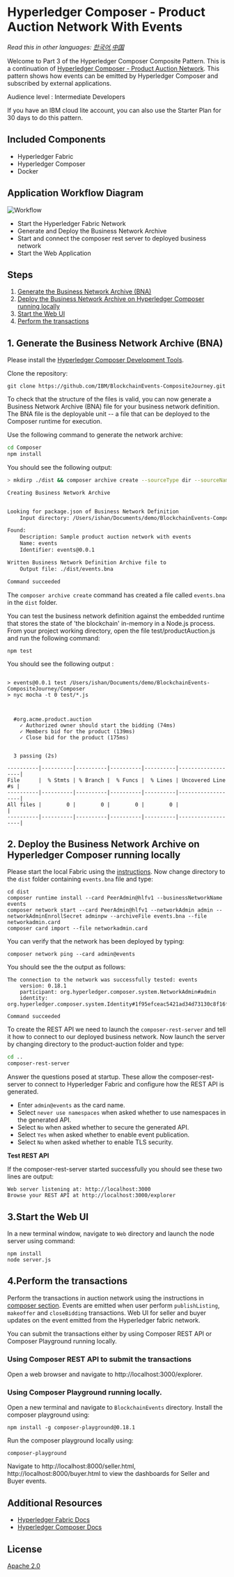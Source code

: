 # Hyperledger Composer - Product Auction Network With Events

*Read this in other languages: [한국어](README-ko.md),[中国](README-cn.md)*

Welcome to Part 3 of the Hyperledger Composer Composite Pattern. This is a continuation of [Hyperledger Composer - Product Auction Network](https://github.com/IBM/BlockchainSmartContractTrading-CompositeJourney). This pattern shows how events can be emitted by Hyperledger Composer and subscribed by external applications.

Audience level : Intermediate Developers

If you have an IBM cloud lite account, you can also use the Starter Plan for 30 days to do this pattern.

## Included Components

* Hyperledger Fabric
* Hyperledger Composer
* Docker

## Application Workflow Diagram

![Workflow](images/arch-blockchain-events.png)

* Start the Hyperledger Fabric Network
* Generate and Deploy the Business Network Archive
* Start and connect the composer rest server to deployed business network
* Start the Web Application

## Steps

1. [Generate the Business Network Archive (BNA)](#1-generate-the-business-network-archive-bna)
2. [Deploy the Business Network Archive on Hyperledger Composer running locally](#2-deploy-the-business-network-archive-on-hyperledger-composer-running-locally)
3. [Start the Web UI](#3-start-the-web-ui)
4. [Perform the transactions](#perform-the-transactions)

## 1. Generate the Business Network Archive (BNA)

Please install the [Hyperledger Composer Development Tools](https://github.com/IBM/BlockchainNetwork-CompositeJourney#1-installing-hyperledger-composer-development-tools).

Clone the repository:
```
git clone https://github.com/IBM/BlockchainEvents-CompositeJourney.git
```

To check that the structure of the files is valid, you can now generate a Business Network Archive (BNA) file for your business network definition. The BNA file is the deployable unit -- a file that can be deployed to the Composer runtime for execution.

Use the following command to generate the network archive:
```bash
cd Composer
npm install
```
You should see the following output:
```bash
> mkdirp ./dist && composer archive create --sourceType dir --sourceName . -a ./dist/events.bna

Creating Business Network Archive


Looking for package.json of Business Network Definition
	Input directory: /Users/ishan/Documents/demo/BlockchainEvents-CompositeJourney/Composer

Found:
	Description: Sample product auction network with events
	Name: events
	Identifier: events@0.0.1

Written Business Network Definition Archive file to
	Output file: ./dist/events.bna

Command succeeded
```

The `composer archive create` command has created a file called `events.bna` in the `dist` folder.

You can test the business network definition against the embedded runtime that stores the state of 'the blockchain' in-memory in a Node.js process.
From your project working directory, open the file test/productAuction.js and run the following command:
```
npm test
```
You should see the following output :
```

> events@0.0.1 test /Users/ishan/Documents/demo/BlockchainEvents-CompositeJourney/Composer
> nyc mocha -t 0 test/*.js



  #org.acme.product.auction
    ✓ Authorized owner should start the bidding (74ms)
    ✓ Members bid for the product (139ms)
    ✓ Close bid for the product (175ms)


  3 passing (2s)

----------|----------|----------|----------|----------|-------------------|
File      |  % Stmts | % Branch |  % Funcs |  % Lines | Uncovered Line #s |
----------|----------|----------|----------|----------|-------------------|
All files |        0 |        0 |        0 |        0 |                   |
----------|----------|----------|----------|----------|-------------------|
```

## 2. Deploy the Business Network Archive on Hyperledger Composer running locally

Please start the local Fabric using the [instructions](https://github.com/IBM/BlockchainNetwork-CompositeJourney#2-starting-hyperledger-fabric).
Now change directory to the `dist` folder containing `events.bna` file and type:
```
cd dist
composer runtime install --card PeerAdmin@hlfv1 --businessNetworkName events
composer network start --card PeerAdmin@hlfv1 --networkAdmin admin --networkAdminEnrollSecret adminpw --archiveFile events.bna --file networkadmin.card
composer card import --file networkadmin.card
```

You can verify that the network has been deployed by typing:
```
composer network ping --card admin@events
```

You should see the the output as follows:
```
The connection to the network was successfully tested: events
	version: 0.18.1
	participant: org.hyperledger.composer.system.NetworkAdmin#admin
	identity: org.hyperledger.composer.system.Identity#1f95efceac5421ad34d73130c8f16fbc2d29b7dce0c3425afb3b5f077242b1fc

Command succeeded
```

To create the REST API we need to launch the `composer-rest-server` and tell it how to connect to our deployed business network.
Now launch the server by changing directory to the product-auction folder and type:
```bash
cd ..
composer-rest-server
```

Answer the questions posed at startup. These allow the composer-rest-server to connect to Hyperledger Fabric and configure how the REST API is generated.
* Enter `admin@events` as the card name.
* Select `never use namespaces` when asked whether to use namespaces in the generated API.
* Select `No` when asked whether to secure the generated API.
* Select `Yes` when asked whether to enable event publication.
* Select `No` when asked whether to enable TLS security.

**Test REST API**

If the composer-rest-server started successfully you should see these two lines are output:
```
Web server listening at: http://localhost:3000
Browse your REST API at http://localhost:3000/explorer
```

## 3.Start the Web UI

In a new terminal window, navigate to `Web` directory and launch the node server using command:
```
npm install
node server.js
```

## 4.Perform the transactions

Perform the transactions in auction network using the instructions in [composer section](https://github.com/IBM/BlockchainSmartContractTrading-CompositeJourney#2-deploy-the-business-network-archive-using-composer-playground). Events are emitted when user perform `publishListing`, `makeoffer` and `closeBidding` transactions. Web UI for seller and buyer updates on the event emitted from the Hyperledger fabric network.

You can submit the transactions either by using Composer REST API or Composer Playground running locally.

### Using Composer REST API to submit the transactions

Open a web browser and navigate to  http://localhost:3000/explorer.

### Using Composer Playground running locally.

Open a new terminal and navigate to `BlockchainEvents` directory. Install the composer playground using:
```
npm install -g composer-playground@0.18.1
```

Run the composer playground locally using:
```
composer-playground
```

Navigate to http://localhost:8000/seller.html, http://localhost:8000/buyer.html to view the dashboards for Seller and Buyer events.

## Additional Resources
* [Hyperledger Fabric Docs](http://hyperledger-fabric.readthedocs.io/en/latest/)
* [Hyperledger Composer Docs](https://hyperledger.github.io/composer/introduction/introduction.html)

## License
[Apache 2.0](LICENSE)
